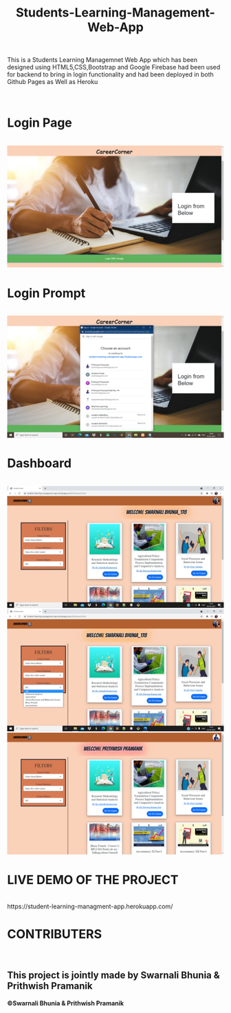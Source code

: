 <h1 style="text-align: center">Students-Learning-Management-Web-App</h1><br>
<p>This is a Students Learning Managemnet Web App which has been designed using HTML5,CSS,Bootstrap and Google Firebase had been used for backend to bring in login functionality and had been deployed in both Github Pages as Well as Heroku</p><br>

<h1>Login Page</h1><br>
<img src="Screenshot (263).png"><br>
<h1>Login Prompt</h1><br>
<img src="Screenshot (264).png"><br>
<h1>Dashboard</h1><br>
<img src="WhatsApp Image 2021-04-29 at 3.48.51 PM.jpeg"><br>
<img src="WhatsApp Image 2021-04-29 at 3.49.15 PM.jpeg"><br>
<img src="Screenshot (266).png"><br>

<h1>LIVE DEMO OF THE PROJECT</h1><br>
https://student-learning-managment-app.herokuapp.com/

<h1>CONTRIBUTERS</h1><br>
<h2>This project is jointly made by Swarnali Bhunia & Prithwish Pramanik</h2>
<h4>©Swarnali Bhunia & Prithwish Pramanik</h4>






